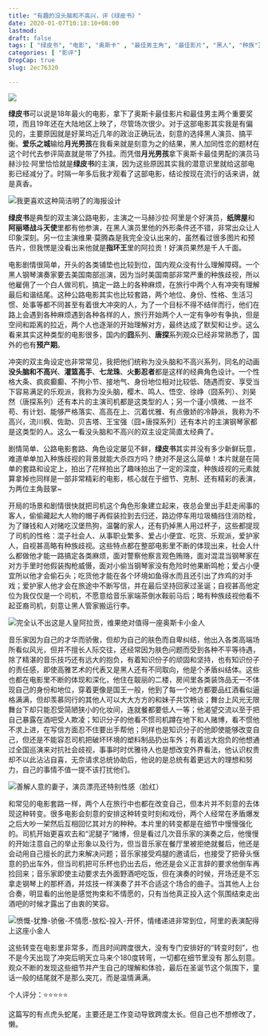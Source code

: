 ```yaml
---
title: "有趣的没头脑和不高兴，评《绿皮书》"
date: 2020-01-07T10:18:10+08:00
lastmod: 
draft: false
tags: [ "绿皮书", "电影", "奥斯卡" , "最佳男主角", "最佳影片", "黑人", "种族"]
categories: [ "影评"]
DropCap: true
slug: 2ec76320

---
```


![](https://xiaomao260.github.io/picx-images-hosting/20240518/p2542144239.6ik458xeh8.webp)

**绿皮书**可以说是18年最火的电影，拿下了奥斯卡最佳影片和最佳男主两个重要奖项，而且19年还在大陆地区上映了，尽管场次很少。对于这部电影其实我是有偏见的，主要原因就是好莱坞近几年的政治正确玩法，刻意的选择黑人演员、搞平衡。**爱乐之城**输给**月光男孩**在我看来就是刻意为之的结果，黑人加同性恋的题材在这个时代去参评简直就是带了外挂。而凭借**月光男孩**拿下奥斯卡最佳男配的演员马赫沙拉·阿里恰恰就是**绿皮书**的主演，因为这些原因其实我的潜意识里就给这部电影已经减分了。时隔一年多后我才观看了这部电影，结论按现在流行的话来讲，就是真香。

![我更喜欢这种简洁明了的海报设计](https://xiaomao260.github.io/picx-images-hosting/20240518/p2531065411.58h6yxff60.webp)

**绿皮书**是典型的双主演公路电影，主演之一马赫沙拉·阿里是个好演员，**纸牌屋**和**阿丽塔战斗天使**里都有他参演，在黑人演员里他的外形条件还不错，非常出众让人印象深刻。另一位主演维果·莫腾森是我完全没认出来的，虽然看过很多图片和预告片，但我愣是没看出来他就是**指环王**里的阿拉贡！好演员果然是千人千面。

电影剧情很简单，开头的各类铺垫也比较到位，国内观众没有什么理解障碍。一个黑人钢琴演奏家要去美国南部巡演，因为当时美国南部非常严重的种族歧视，所以他雇佣了一个白人做司机，搞定一路上的各种麻烦，在旅行中两个人有冲突有理解最后和谐结尾。这种公路电影其实也比较套路，两个地位、身份、性格、生活习惯、处事等都不同甚至有着很大冲突的人，为了一个目标不得不结伴而行，他们在路上会遇到各种麻烦遇到各种各样的人，旅行开始两个人一定有争吵有争执，但是空间和距离的拉近，两个人也逐渐的开始理解对方，最终达成了默契和让步。这么看来其实这种类型的电影很多，国内的**囧**系列、**唐探**系列观众已经非常熟悉了，国外的也有**预产期**。

冲突的双主角设定也非常常见，我把他们统称为没头脑和不高兴系列，同名的动画**没头脑和不高兴**、**灌篮高手**、**七龙珠**、**火影忍者**都是这样的经典角色设计。一个性格大条、疯疯癫癫、不拘小节、接地气、身份地位相对比较低、随遇而安、享受当下容易满足的乐观派，我称为没头脑，樱木、鸣人、悟空、徐峥（囧系列）、刘昊然（唐探系列）还有本片的主演司机都是这类型的人；另一个谨小慎微、一丝不苟、有计划、能够严格落实、高高在上、沉着优雅、有点傲娇的冷静派，我称为不高兴，流川枫、佐助、贝吉塔、王宝强（囧+唐探系列）还有本片的主演钢琴家都是这类型的人。这么一看没头脑和不高兴的双主设定简直太经典了。

剧情简单、公路电影套路、角色设定屡见不鲜，**绿皮书**其实并没有多少新鲜玩意，难道单单加入种族歧视的背景就能大杀四方吗？绝对不是这么简单！本片就是在简单的套路和设定上，拍出了花样拍出了趣味拍出了一定的深度，种族歧视的元素就算拿掉也同样是一部非常精彩的电影，核心就在于细节、克制、还有精彩的表演，为两位主角鼓掌~

开局的场景和剧情很快就把司机这个角色形象建立起来，夜总会里出手赶走闹事的客人，偷偷藏起大人物的帽子再假装捡到去归还，路边停车用垃圾桶挡住消防栓，为了赚钱和人对赌吃汉堡热狗，温馨的家人，还有扔掉黑人用过杯子，这些都提现了司机的性格：混子社会人、从事职业繁多、爱占小便宜、吃货、乐观派，爱护家人，自视甚高略有种族歧视。这些特点都在整部电影里不断的体现出来，社会人什么都做他才能一路搞定各类麻烦，面对警察他察言观色贿赂，面对混混当钢琴家在对方手里时他假装掏枪威慑，面对小偷当钢琴家没有危险时他果断鸣枪；爱占小便宜所以他才会偷石头；吃货他才能在各个环境如鱼得水而且还引出了炸鸡的对手戏；爱护家人他才会在旅途中不断写信，并在最后坚持回家过圣诞；自视甚高他定位为我仅仅是一个司机，不愿意给音乐家端茶倒水鞍前马后；略有种族歧视他看不起亚裔司机，刻意让黑人管家搬运行李。

![完全认不出这是人皇阿拉贡，维果绝对值得一座奥斯卡小金人](https://xiaomao260.github.io/picx-images-hosting/20240518/p2544786556.7ljtg4t8cw.webp)

音乐家因为自己的才华而骄傲，但却为自己的肤色而自卑纠结，他出入各类高端场所看似风光，但并不擅长人际交往，还经常因为肤色问题而受到各种不平等待遇，除了精湛的音乐技巧还有远大的抱负，有着知识份子的顽固和坚持，也有知识份子的责任感，即使高雅艺术的代表又是黑人还有不同取向，他是个矛盾纠结体。这些也都在电影里不断的体现和深化，他住在靓丽的二楼，房间里各类装饰品无一不体现自己的身份和地位，穿着更像是国王一般，他到了每一个地方都要品红酒看似逼格满满，但却羡慕同行的其他人可以大大方方的和妹子共饮畅谈；舞台上风光无限舞台下却只能忍受简陋狭小的化妆间，连就餐都要低人一等；他渴望交流以至于把自己暴露在酒吧受人欺凌；知识分子的他看不惯司机蹲在地下和人赌博，看不惯他不求上进，在写信方面忍不住要出手帮他；同样也是知识分子的他即使能够改变自己，但还是不能容忍司机把破坏环境的塑料制品扔出车外；有着远大抱负的他想通过全国巡演来对抗社会歧视，事事时时优雅待人也是想改变外界看法，他认识权贵却不以此沾沾自喜，无奈请求总统协助后，他说的是总统有着更远大的理想和努力，自己的事情不值一提不该打扰他们。

![善解人意的妻子，演员漂亮还特别性感（脸红）](https://xiaomao260.github.io/picx-images-hosting/20240518/p2542144419.8dwoxv9u32.webp)

和常见的电影套路一样，两个人在旅行中也都在改变自己，但本片并不刻意的去体现这种转变。很多电影会刻意的安排这种转变时刻和戏份，两个人经常在矛盾爆发之后大吵一架然后互相回忆其对方的种种。本片里的转变都是在细节中慢慢强化的。司机开始更喜欢去和“泥腿子”赌博，但是看过几次音乐家的演奏之后，他慢慢的开始注意自己的举止形象以及行为，但当音乐家在餐厅里被拒绝就餐后，他还是会动用自己擅长的武力来解决问题；音乐家接受鸡腿的邀请后，也接受了把骨头惬意的扔出车外，但当司机把可乐杯也扔出去后，他还是会义正言辞的要求他倒车再捡回来；音乐家即使主动要求去外面野酒吧吃饭，但在演奏的时候，开场还是不忘拿走钢琴上的那杯酒，并炫技一样演奏了并不合适这个场合的曲子。当其他人上台合奏，明显看的出他是感觉拘束和不情愿的，只有当他真正投入这个氛围结束走出酒吧的时候才露出了由衷的笑容。

![愤慨-犹豫-骄傲-不情愿-放松-投入-开怀，情绪递进非常到位，阿里的表演配得上这座小金人](https://xiaomao260.github.io/picx-images-hosting/20240518/p2542144226.2vekhq1lzf.webp)

这些转变在电影里非常多，而且时间跨度很大，没有专门安排好的“转变时刻”，也不是今天出现了冲突后明天立马来个180度转弯，一切都在细节里没有	那么刻意。观众不断的发现这些细节并产生自己的理解和体验，最后在圣诞节这个氛围下，童话一般的结尾就不是那么突兀，而是温情满满。

个人评分：⭐⭐⭐⭐⭐

这篇写的有点虎头蛇尾，主要还是工作变动导致跨度太长。但自己也不想修改了，懒。
